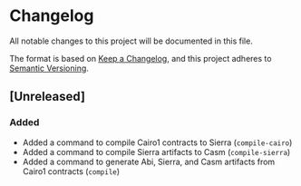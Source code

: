 # Changelog
All notable changes to this project will be documented in this file.

The format is based on [Keep a Changelog](https://keepachangelog.com/en/1.1.0/),
and this project adheres to [Semantic Versioning](https://semver.org/spec/v2.0.0.html).

## [Unreleased]

### Added

- Added a command to compile Cairo1 contracts to Sierra (`compile-cairo`)
- Added a command to compile Sierra artifacts to Casm (`compile-sierra`)
- Added a command to generate Abi, Sierra, and Casm artifacts from Cairo1 contracts (`compile`)
